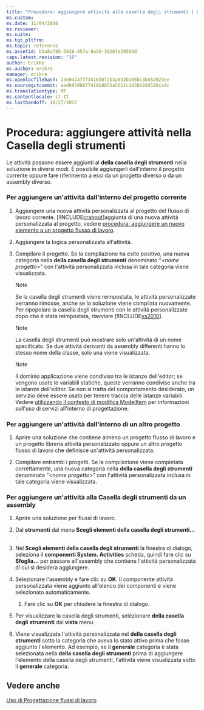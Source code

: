 ```yaml
---
title: "Procedura: aggiungere attività alla casella degli strumenti | Documenti Microsoft"
ms.custom: 
ms.date: 11/04/2016
ms.reviewer: 
ms.suite: 
ms.tgt_pltfrm: 
ms.topic: reference
ms.assetid: b3a8a785-5928-457a-8a50-30267e29503d
caps.latest.revision: "16"
author: ErikRe
ms.author: erikre
manager: erikre
ms.openlocfilehash: 23e042a7ff34163872b3a932b105bc3b452023ee
ms.sourcegitcommit: aadb9588877418b8b55a5612c1d3842d4520ca4c
ms.translationtype: MT
ms.contentlocale: it-IT
ms.lasthandoff: 10/27/2017
---
```

# <a name="how-to-add-activities-to-the-toolbox"></a>Procedura: aggiungere attività nella Casella degli strumenti
Le attività possono essere aggiunti al **della casella degli strumenti** nella soluzione in diversi modi. È possibile aggiungerli dall'interno il progetto corrente oppure fare riferimento a essi da un progetto diverso o da un assembly diverso.  
  
### <a name="to-add-an-activity-from-within-your-current-project"></a>Per aggiungere un'attività dall'interno del progetto corrente  
  
1.  Aggiungere una nuova attività personalizzata al progetto del flusso di lavoro corrente. [!INCLUDE[crabout](../test/includes/crabout_md.md)]aggiunta di una nuova attività personalizzata al progetto, vedere [procedura: aggiungere un nuovo elemento a un progetto flusso di lavoro](../workflow-designer/how-to-add-a-new-item-to-a-workflow-project.md).  
  
2.  Aggiungere la logica personalizzata all'attività.  
  
3.  Compilare il progetto. Se la compilazione ha esito positivo, una nuova categoria nella **della casella degli strumenti** denominato "\<*nome progetto*>" con l'attività personalizzata inclusa in tale categoria viene visualizzata.  
  
    > [!NOTE]
    >  Se la casella degli strumenti viene reimpostata, le attività personalizzate verranno rimosse, anche se la soluzione viene compilata nuovamente. Per ripopolare la casella degli strumenti con le attività personalizzate dopo che è stata reimpostata, riavviare [!INCLUDE[vs2010](../misc/includes/vs2010_md.md)].  
  
    > [!NOTE]
    >  La casella degli strumenti può mostrare solo un'attività di un nome specificato. Se due attività derivanti da assembly differenti hanno lo stesso nome della classe, solo una viene visualizzata.  
  
    > [!NOTE]
    >  Il dominio applicazione viene condiviso tra le istanze dell'editor; se vengono usate le variabili statiche, queste verranno condivise anche tra le istanze dell'editor. Se non si tratta del comportamento desiderato, un servizio deve essere usato per tenere traccia delle istanze variabili. Vedere [utilizzando il contesto di modifica ModelItem](/dotnet/framework/windows-workflow-foundation/using-the-modelitem-editing-context) per informazioni sull'uso di servizi all'interno di progettazione.  
  
### <a name="to-add-an-activity-from-within-a-different-project"></a>Per aggiungere un'attività dall'interno di un altro progetto  
  
1.  Aprire una soluzione che contiene almeno un progetto flusso di lavoro e un progetto libreria attività personalizzato oppure un altro progetto flusso di lavoro che definisce un'attività personalizzata.  
  
2.  Compilare entrambi i progetti. Se la compilazione viene completata correttamente, una nuova categoria nella **della casella degli strumenti** denominato "\<*nome progetto*>" con l'attività personalizzata inclusa in tale categoria viene visualizzata.  
  
### <a name="to-add-an-activity-to-the-toolbox-from-an-assembly"></a>Per aggiungere un'attività alla Casella degli strumenti da un assembly  
  
1.  Aprire una soluzione per flussi di lavoro.  
  
2.  Dal **strumenti** dal menu **Scegli elementi della casella degli strumenti...** .  
  
3.  Nel **Scegli elementi della casella degli strumenti** la finestra di dialogo, seleziona il **componenti System. Activities** scheda, quindi fare clic su **Sfoglia...**  per passare all'assembly che contiene l'attività personalizzata di cui si desidera aggiungere.  
  
4.  Selezionare l'assembly e fare clic su **OK**. Il componente attività personalizzata viene aggiunto all'elenco dei componenti e viene selezionato automaticamente.  
  
    1.  Fare clic su **OK** per chiudere la finestra di dialogo.  
  
5.  Per visualizzare la casella degli strumenti, selezionare **della casella degli strumenti** dal **vista** menu.  
  
6.  Viene visualizzata l'attività personalizzata nel **della casella degli strumenti** sotto la categoria che aveva lo stato attivo prima che fosse aggiunto l'elemento. Ad esempio, se il **generale** categoria è stata selezionata nella **della casella degli strumenti** prima di aggiungere l'elemento della casella degli strumenti, l'attività viene visualizzata sotto il **generale** categoria.  
  
## <a name="see-also"></a>Vedere anche  
 [Uso di Progettazione flussi di lavoro](../workflow-designer/using-the-workflow-designer.md)